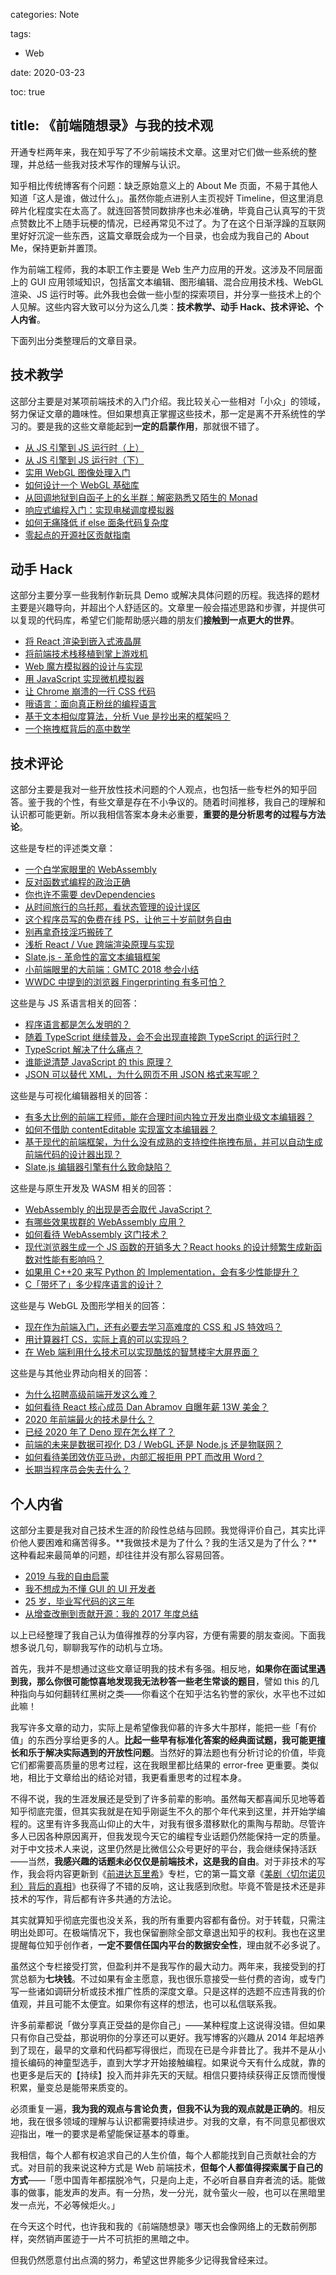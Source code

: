 categories: Note

tags:

- Web

date: 2020-03-23

toc: true

title: 《前端随想录》与我的技术观
---

开通专栏两年来，我在知乎写了不少前端技术文章。这里对它们做一些系统的整理，并总结一些我对技术写作的理解与认识。

知乎相比传统博客有个问题：缺乏原始意义上的 About Me 页面，不易于其他人知道「这人是谁，做过什么」。虽然你能点进别人主页视奸 Timeline，但这里消息碎片化程度实在太高了。就连回答赞同数排序也未必准确，毕竟自己认真写的干货点赞数比不上随手玩梗的情况，已经再常见不过了。为了在这个日渐浮躁的互联网里好好沉淀一些东西，这篇文章既会成为一个目录，也会成为我自己的 About Me，保持更新并置顶。

作为前端工程师，我的本职工作主要是 Web 生产力应用的开发。这涉及不同层面上的 GUI 应用领域知识，包括富文本编辑、图形编辑、混合应用技术栈、WebGL 渲染、JS 运行时等。此外我也会做一些小型的探索项目，并分享一些技术上的个人见解。这些内容大致可以分为这么几类：**技术教学、动手 Hack、技术评论、个人内省**。

下面列出分类整理后的文章目录。

## 技术教学
这部分主要是对某项前端技术的入门介绍。我比较关心一些相对「小众」的领域，努力保证文章的趣味性。但如果想真正掌握这些技术，那一定是离不开系统性的学习的。要是我的这些文章能起到**一定的启蒙作用**，那就很不错了。

* [从 JS 引擎到 JS 运行时（上）](https://zhuanlan.zhihu.com/p/104333176)
* [从 JS 引擎到 JS 运行时（下）](https://zhuanlan.zhihu.com/p/104501929)
* [实用 WebGL 图像处理入门](https://zhuanlan.zhihu.com/p/100388037)
* [如何设计一个 WebGL 基础库](https://zhuanlan.zhihu.com/p/93500639)
* [从回调地狱到自函子上的幺半群：解密熟悉又陌生的 Monad](https://zhuanlan.zhihu.com/p/32734492)
* [响应式编程入门：实现电梯调度模拟器](https://ewind.us/2017/rx-elevator-demo/)
* [如何无痛降低 if else 面条代码复杂度](https://ewind.us/2017/refactor-if-else/)
* [零起点的开源社区贡献指南](https://ewind.us/2017/novice-open-source/)

## 动手 Hack
这部分主要分享一些我制作新玩具 Demo 或解决具体问题的历程。我选择的题材主要是兴趣导向，并超出个人舒适区的。文章里一般会描述思路和步骤，并提供可以复现的代码库，希望它们能帮助感兴趣的朋友们**接触到一点更大的世界**。

* [将 React 渲染到嵌入式液晶屏](https://zhuanlan.zhihu.com/p/89574235)
* [将前端技术栈移植到掌上游戏机](https://zhuanlan.zhihu.com/p/97851599)
* [Web 魔方模拟器的设计与实现](https://zhuanlan.zhihu.com/p/43049095)
* [用 JavaScript 实现微机模拟器](https://ewind.us/2017/chip8-emu-intro/)
* [让 Chrome 崩溃的一行 CSS 代码](https://zhuanlan.zhihu.com/p/46456752)
* [哦语言：面向真正粉丝的编程语言](https://ewind.us/2017/ove-lang/)
* [基于文本相似度算法，分析 Vue 是抄出来的框架吗？](https://ewind.us/2017/nlp-framework-analysis/)
* [一个拖拽框背后的高中数学](https://zhuanlan.zhihu.com/p/39993937)

## 技术评论
这部分主要是我对一些开放性技术问题的个人观点，也包括一些专栏外的知乎回答。鉴于我的个性，有些文章是存在不小争议的。随着时间推移，我自己的理解和认识都可能更新。所以我相信答案本身未必重要，**重要的是分析思考的过程与方法论**。

这些是专栏的评述类文章：

* [一个白学家眼里的 WebAssembly](https://zhuanlan.zhihu.com/p/102692865)
* [反对函数式编程的政治正确](https://zhuanlan.zhihu.com/p/51563817)
* [你也许不需要 devDependencies](https://zhuanlan.zhihu.com/p/79814652)
* [从时间旅行的乌托邦，看状态管理的设计误区](https://zhuanlan.zhihu.com/p/32107541)
* [这个程序员写的免费在线 PS，让他三十岁前财务自由](https://zhuanlan.zhihu.com/p/70636726)
* [别再拿奇技淫巧搬砖了](https://ewind.us/2017/stop-hacky-code/)
* [浅析 React / Vue 跨端渲染原理与实现](https://zhuanlan.zhihu.com/p/46338731)
* [Slate.js - 革命性的富文本编辑框架](https://ewind.us/2017/slate-intro/)
* [小前端眼里的大前端：GMTC 2018 参会小结](https://ewind.us/2018/gmtc-2018/)
* [WWDC 中提到的浏览器 Fingerprinting 有多可怕？](https://zhuanlan.zhihu.com/p/37778645)

这些是与 JS 系语言相关的回答：

* [程序语言都是怎么发明的？](https://www.zhihu.com/question/358636057/answer/917465056)
* [随着 TypeScript 继续普及，会不会出现直接跑 TypeScript 的运行时？](https://www.zhihu.com/question/363807522/answer/961295958)
* [TypeScript 解决了什么痛点？](https://www.zhihu.com/question/308844713/answer/594169638)
* [谁能说清楚 JavaScript 的 this 原理？](https://www.zhihu.com/question/353757734/answer/894810451)
* [JSON 可以替代 XML，为什么网页不用 JSON 格式来写呢？](https://www.zhihu.com/question/373946861/answer/1055657116)

这些是与可视化编辑器相关的回答：

* [有多大比例的前端工程师，能在合理时间内独立开发出商业级文本编辑器？](https://www.zhihu.com/question/26739121/answer/291059836)
* [如何不借助 contentEditable 实现富文本编辑器？](https://www.zhihu.com/question/366666295/answer/976815981)
* [基于现代的前端框架，为什么没有成熟的支持控件拖拽布局，并可以自动生成前端代码的设计器出现？](https://www.zhihu.com/question/338929219/answer/868491081)
* [Slate.js 编辑器引擎有什么致命缺陷？](https://www.zhihu.com/question/361228704/answer/937791493)

这些是与原生开发及 WASM 相关的回答：

* [WebAssembly 的出现是否会取代 JavaScript？](https://www.zhihu.com/question/322007706/answer/741764049)
* [有哪些效果拔群的 WebAssembly 应用？](https://www.zhihu.com/question/265700379/answer/956235550)
* [如何看待 WebAssembly 这门技术？](https://www.zhihu.com/question/362649730/answer/974395522)
* [现代浏览器生成一个 JS 函数的开销多大？React hooks 的设计频繁生成新函数对性能有影响吗？](https://www.zhihu.com/question/345689944/answer/910417091)
* [如果用 C++20 来写 Python 的 Implementation，会有多少性能提升？](https://www.zhihu.com/question/347217021/answer/849371319)
* [C「带坏了」多少程序语言的设计？](https://www.zhihu.com/question/60526245/answer/976877257)

这些是与 WebGL 及图形学相关的回答：

* [现在作为前端入门，还有必要去学习高难度的 CSS 和 JS 特效吗？](https://www.zhihu.com/question/327977600/answer/728411768)
* [用计算器打 CS，实际上真的可以实现吗？](https://www.zhihu.com/question/329074538/answer/744058270)
* [在 Web 端利用什么技术可以实现酷炫的智慧楼宇大屏界面？](https://www.zhihu.com/question/365938397/answer/972948542)

这些是与其他业界动向相关的回答：

* [为什么招聘高级前端开发这么难？](https://www.zhihu.com/question/293047616/answer/497191927)
* [如何看待 React 核心成员 Dan Abramov 自曝年薪 13W 美金？](https://www.zhihu.com/question/376297734/answer/1061430385)
* [2020 年前端最火的技术是什么？](https://www.zhihu.com/question/365588457/answer/981337448)
* [已经 2020 年了 Deno 现在怎么样了？](https://www.zhihu.com/question/359684696/answer/940312667)
* [前端的未来是数据可视化 D3 / WebGL 还是 Node.js 还是物联网？](https://www.zhihu.com/question/346595660/answer/828713278)
* [如何看待美团效仿亚马逊，内部汇报拒用 PPT 而改用 Word？](https://www.zhihu.com/question/340219070/answer/1038875031)
* [长期当程序员会失去什么？](https://www.zhihu.com/question/361374650/answer/962988244)


## 个人内省
这部分主要是我对自己技术生涯的阶段性总结与回顾。我觉得评价自己，其实比评价他人要困难和痛苦得多。**我做技术是为了什么？我的生活又是为了什么？**这种看起来最简单的问题，却往往并没有那么容易回答。

* [2019 与我的自由启蒙](https://zhuanlan.zhihu.com/p/100755932)
* [我不想成为不懂 GUI 的 UI 开发者](https://zhuanlan.zhihu.com/p/88786832)
* [25 岁，毕业写代码的这三年](https://zhuanlan.zhihu.com/p/65532799)
* [从增查改删到贡献开源：我的 2017 年度总结](https://ewind.us/2017/2017-summary/)

以上已经整理了我自己认为值得推荐的分享内容，方便有需要的朋友查阅。下面我想多说几句，聊聊我写作的动机与立场。

首先，我并不是想通过这些文章证明我的技术有多强。相反地，**如果你在面试里遇到我，那么你很可能惊喜地发现我无法秒答一些老生常谈的题目**，譬如 this 的几种指向与如何翻转红黑树之类——你看这个在知乎沽名钓誉的家伙，水平也不过如此嘛！

我写许多文章的动力，实际上是希望像我仰慕的许多大牛那样，能把一些「有价值」的东西分享给更多的人。**比起一些早有标准化答案的经典面试题，我可能更擅长和乐于解决实际遇到的开放性问题**。当然好的算法题也有分析讨论的价值，毕竟它们都需要高质量的思考过程，这在我眼里都比结果的 error-free 更重要。类似地，相比于文章给出的结论对错，我更看重思考的过程本身。

不得不说，我的生涯发展还是受到了许多前辈的影响。虽然每天都喜闻乐见地等着知乎彻底完蛋，但其实我就是在知乎刚诞生不久的那个年代来到这里，并开始学编程的。这里有许多我高山仰止的大牛，对我有很多潜移默化的熏陶与帮助。尽管许多人已因各种原因离开，但我发现今天它的编程专业话题仍然能保持一定的质量。对于中文技术人来说，这里仍然是比微信公众号更好的平台，我会继续保持活跃——当然，**我感兴趣的话题未必仅仅是前端技术，这是我的自由**。对于非技术的写作，我会将内容更新到《[前进达瓦里希](https://zhuanlan.zhihu.com/forward-comrades)》专栏，它的第一篇文章《[美剧〈切尔诺贝利〉背后的真相](https://zhuanlan.zhihu.com/p/105529724)》也获得了不错的反响，这让我感到欣慰。毕竟不管是技术还是非技术的写作，背后都有许多共通的方法论。

其实就算知乎彻底完蛋也没关系，我的所有重要内容都有备份。对于转载，只需注明出处即可。在极端情况下，我也保留删除全部文章退出知乎的权利。我也在这里提醒每位知乎创作者，**一定不要信任国内平台的数据安全性**，理由就不必多说了。

虽然这个专栏接受打赏，但盈利并不是我写作的最大动力。两年来，我接受到的打赏总额为**七块钱**。不过如果有金主愿意，我也很乐意接受一些付费的咨询，或专门写一些诸如调研分析或技术推广性质的深度文章。只是这样的选题不应违背我的价值观，并且可能不太便宜。如果你有这样的想法，也可以私信联系我。

许多前辈都说「做分享真正受益的是你自己」——某种程度上这说得没错。但如果只有你自己受益，那说明你的分享还可以更好。我写博客的兴趣从 2014 年起培养到了现在，最早的文章和代码都写得很烂，而现在已是今非昔比了。我并不是从小擅长编码的神童型选手，直到大学才开始接触编程。如果说今天有什么成就，靠的也更多是后天的【持续】投入而并非先天的天赋。相信只要持续获得正反馈而慢慢积累，量变总是能带来质变的。

必须重复一遍，**我为我的观点与言论负责，但我不认为我的观点就是正确的**。相反地，我在很多领域的理解与认识都需要持续进步。对我的文章，有不同意见都很欢迎指出，唯一的要求是希望能保证基本的尊重。

我相信，每个人都有权追求自己的人生价值，每个人都能找到自己贡献社会的方式。对目前的我来说这种方式是 Web 前端技术，**但每个人都值得探索属于自己的方式**——「愿中国青年都摆脱冷气，只是向上走，不必听自暴自弃者流的话。能做事的做事，能发声的发声。有一分热，发一分光，就令萤火一般，也可以在黑暗里发一点光，不必等候炬火。」

在今天这个时代，也许我和我的《前端随想录》哪天也会像网络上的无数前例那样，突然销声匿迹于一片不可抗拒的黑暗之中。

但我仍然愿意付出点滴的努力，希望这世界能多少记得我曾经来过。
